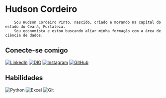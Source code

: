 # Hudson Cordeiro
        Sou Hudson Cordeiro Pinto, nascido, criado e morando na capital do estado do Ceará, Fortaleza. 
        Sou economista e estou buscando aliar minha formação com a área de ciência de dados.
## Conecte-se comigo

[![LinkedIn](https://img.shields.io/badge/LinkedIn-000?style=for-the-badge&logo=linkedin&logoColor=0E76A8)](https://www.linkedin.com/in/hudson-cordeiro/)
[![DIO](https://img.shields.io/badge/-Meu%20Perfil%20na%20DIO-000?style=for-the-badge)](https://www.dio.me/users/hudsonhcp)
[![Instagram](https://img.shields.io/badge/Instagram-000?style=for-the-badge&logo=instagram)](https://www.instagram.com/hudson_cordeiro/)
[![GitHub](https://img.shields.io/badge/GitHub-000?style=for-the-badge&logo=GitHub)](https://github.com/hudsonhcp)


## Habilidades

![Python](https://img.shields.io/badge/python-fff?style=for-the-badge&logo=python)
![Excel](https://img.shields.io/badge/excel-217346?style=for-the-badge&logo=microsoftexcel)
![Git](https://img.shields.io/badge/Git-000?style=for-the-badge&logo=Git)